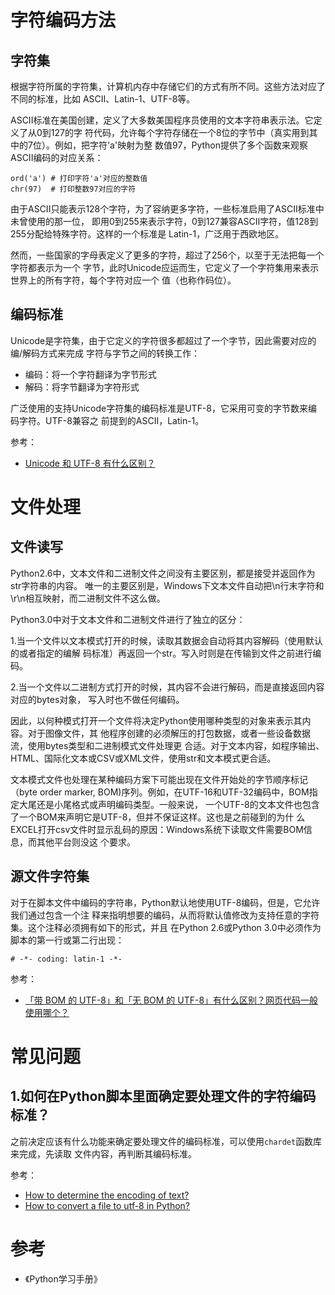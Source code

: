 # 字符编码方法

## 字符集

根据字符所属的字符集，计算机内存中存储它们的方式有所不同。这些方法对应了不同的标准，比如
ASCII、Latin-1、UTF-8等。

ASCII标准在美国创建，定义了大多数美国程序员使用的文本字符串表示法。它定义了从0到127的字
符代码，允许每个字符存储在一个8位的字节中（真实用到其中的7位）。例如，把字符'a'映射为整
数值97，Python提供了多个函数来观察ASCII编码的对应关系：

```
ord('a') # 打印字符'a'对应的整数值
chr(97)  # 打印整数97对应的字符
```

由于ASCII只能表示128个字符，为了容纳更多字符，一些标准启用了ASCII标准中未曾使用的那一位，
即用0到255来表示字符，0到127兼容ASCII字符，值128到255分配给特殊字符。这样的一个标准是
Latin-1，广泛用于西欧地区。

然而，一些国家的字母表定义了更多的字符，超过了256个，以至于无法把每一个字符都表示为一个
字节，此时Unicode应运而生，它定义了一个字符集用来表示世界上的所有字符，每个字符对应一个
值（也称作码位）。

## 编码标准

Unicode是字符集，由于它定义的字符很多都超过了一个字节，因此需要对应的编/解码方式来完成
字符与字节之间的转换工作：

- 编码：将一个字符翻译为字节形式
- 解码：将字节翻译为字符形式

广泛使用的支持Unicode字符集的编码标准是UTF-8，它采用可变的字节数来编码字符。UTF-8兼容之
前提到的ASCII，Latin-1。

参考：

- [Unicode 和 UTF-8 有什么区别？](https://www.zhihu.com/question/23374078)

# 文件处理

## 文件读写

Python2.6中，文本文件和二进制文件之间没有主要区别，都是接受并返回作为str字符串的内容。
唯一的主要区别是，Windows下文本文件自动把\n行末字符和\r\n相互映射，而二进制文件不这么做。

Python3.0中对于文本文件和二进制文件进行了独立的区分：

1.当一个文件以文本模式打开的时候，读取其数据会自动将其内容解码（使用默认的或者指定的编解
码标准）再返回一个str。写入时则是在传输到文件之前进行编码。

2.当一个文件以二进制方式打开的时候，其内容不会进行解码，而是直接返回内容对应的bytes对象，
写入时也不做任何编码。

因此，以何种模式打开一个文件将决定Python使用哪种类型的对象来表示其内容。对于图像文件，其
他程序创建的必须解压的打包数据，或者一些设备数据流，使用bytes类型和二进制模式文件处理更
合适。对于文本内容，如程序输出、HTML、国际化文本或CSV或XML文件，使用str和文本模式更合适。

文本模式文件也处理在某种编码方案下可能出现在文件开始处的字节顺序标记（byte order marker,
BOM)序列。例如，在UTF-16和UTF-32编码中，BOM指定大尾还是小尾格式或声明编码类型。一般来说，
一个UTF-8的文本文件也包含了一个BOM来声明它是UTF-8，但并不保证这样。这也是之前碰到的为什
么EXCEL打开csv文件时显示乱码的原因：Windows系统下读取文件需要BOM信息，而其他平台则没这
个要求。

## 源文件字符集

对于在脚本文件中编码的字符串，Python默认地使用UTF-8编码，但是，它允许我们通过包含一个注
释来指明想要的编码，从而将默认值修改为支持任意的字符集。这个注释必须拥有如下的形式，并且
在Python 2.6或Python 3.0中必须作为脚本的第一行或第二行出现：

`# -*- coding: latin-1 -*-`

参考：  

- [「带 BOM 的 UTF-8」和「无 BOM 的 UTF-8」有什么区别？网页代码一般使用哪个？](https://www.zhihu.com/question/20167122)

# 常见问题

## 1.如何在Python脚本里面确定要处理文件的字符编码标准？

之前决定应该有什么功能来确定要处理文件的编码标准，可以使用`chardet`函数库来完成，先读取
文件内容，再判断其编码标准。

参考：

- [How to determine the encoding of text?](https://stackoverflow.com/questions/436220/how-to-determine-the-encoding-of-text)
- [How to convert a file to utf-8 in Python?](https://stackoverflow.com/questions/191359/how-to-convert-a-file-to-utf-8-in-python)


# 参考

- 《Python学习手册》

